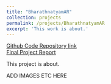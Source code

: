```yaml
---
title: "BharathnatyamAR"
collection: projects
permalink: /projects/BharathnatyamAR
excerpt: 'This work is about.'
---
```


[Github Code Repository link](https://github.com/SiddharthSaravanan/BharatanatyamAR)
<br />
[Final Project Report](https://www.researchgate.net/publication/351559537_Composition_and_Rendering_of_Bharatanatyam_Performance_in_Augmented_Reality)

This project is about.

ADD IMAGES ETC HERE
